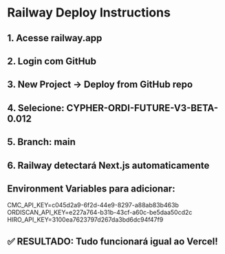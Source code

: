# Railway Deploy Instructions

## 1. Acesse railway.app
## 2. Login com GitHub  
## 3. New Project → Deploy from GitHub repo
## 4. Selecione: CYPHER-ORDI-FUTURE-V3-BETA-0.012
## 5. Branch: main
## 6. Railway detectará Next.js automaticamente

## Environment Variables para adicionar:
CMC_API_KEY=c045d2a9-6f2d-44e9-8297-a88ab83b463b
ORDISCAN_API_KEY=e227a764-b31b-43cf-a60c-be5daa50cd2c
HIRO_API_KEY=3100ea7623797d267da3bd6dc94f47f9

## ✅ RESULTADO: Tudo funcionará igual ao Vercel!

